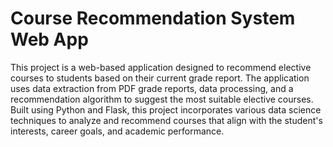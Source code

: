 # Course Recommendation System Web App
 This project is a web-based application designed to recommend elective courses to students based on their current grade report. The application uses data extraction from PDF grade reports, data processing, and a recommendation algorithm to suggest the most suitable elective courses. Built using Python and Flask, this project incorporates various data science techniques to analyze and recommend courses that align with the student's interests, career goals, and academic performance.
